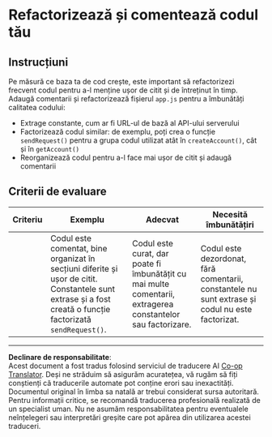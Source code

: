 <!--
CO_OP_TRANSLATOR_METADATA:
{
  "original_hash": "a4abf305ede1cfaadd56a8fab4b4c288",
  "translation_date": "2025-08-27T23:01:04+00:00",
  "source_file": "7-bank-project/3-data/assignment.md",
  "language_code": "ro"
}
-->
# Refactorizează și comentează codul tău

## Instrucțiuni

Pe măsură ce baza ta de cod crește, este important să refactorizezi frecvent codul pentru a-l menține ușor de citit și de întreținut în timp. Adaugă comentarii și refactorizează fișierul `app.js` pentru a îmbunătăți calitatea codului:

- Extrage constante, cum ar fi URL-ul de bază al API-ului serverului
- Factorizează codul similar: de exemplu, poți crea o funcție `sendRequest()` pentru a grupa codul utilizat atât în `createAccount()`, cât și în `getAccount()`
- Reorganizează codul pentru a-l face mai ușor de citit și adaugă comentarii

## Criterii de evaluare

| Criteriu | Exemplu                                                                                                                                                     | Adecvat                                                                                          | Necesită îmbunătățiri                                                                     |
| -------- | ----------------------------------------------------------------------------------------------------------------------------------------------------------- | ------------------------------------------------------------------------------------------------ | ----------------------------------------------------------------------------------------- |
|          | Codul este comentat, bine organizat în secțiuni diferite și ușor de citit. Constantele sunt extrase și a fost creată o funcție factorizată `sendRequest()`.   | Codul este curat, dar poate fi îmbunătățit cu mai multe comentarii, extragerea constantelor sau factorizare. | Codul este dezordonat, fără comentarii, constantele nu sunt extrase și codul nu este factorizat. |

---

**Declinare de responsabilitate**:  
Acest document a fost tradus folosind serviciul de traducere AI [Co-op Translator](https://github.com/Azure/co-op-translator). Deși ne străduim să asigurăm acuratețea, vă rugăm să fiți conștienți că traducerile automate pot conține erori sau inexactități. Documentul original în limba sa natală ar trebui considerat sursa autoritară. Pentru informații critice, se recomandă traducerea profesională realizată de un specialist uman. Nu ne asumăm responsabilitatea pentru eventualele neînțelegeri sau interpretări greșite care pot apărea din utilizarea acestei traduceri.